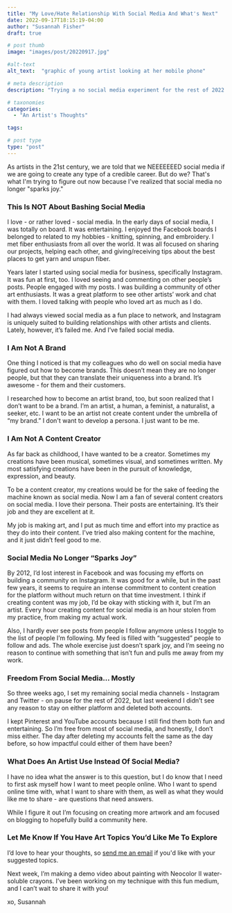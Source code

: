 ```yaml
---
title: "My Love/Hate Relationship With Social Media And What's Next"
date: 2022-09-17T18:15:19-04:00
author: "Susannah Fisher"
draft: true

# post thumb
image: "images/post/20220917.jpg"

#alt-text
alt_text:  "graphic of young artist looking at her mobile phone"

# meta description
description: "Trying a no social media experiment for the rest of 2022."

# taxonomies
categories:
  - "An Artist's Thoughts"

tags:

# post type
type: "post"
---
```


As artists in the 21st century, we are told that we NEEEEEEED social media if we are going to create any type of a credible career. But do we? That's what I'm trying to figure out now because I've realized that social media no longer "sparks joy."

<!--more-->

### This Is NOT About Bashing Social Media
I love - or rather loved - social media. In the early days of social media, I was totally on board. It was entertaining. I enjoyed the Facebook boards I belonged to related to my hobbies - knitting, spinning, and embroidery. I met fiber enthusiasts from all over the world. It was all focused on sharing our projects, helping each other, and giving/receiving tips about the best places to get yarn and unspun fiber.

Years later I started using social media for business, specifically Instagram. It was fun at first, too. I loved seeing and commenting on other people’s posts. People engaged with my posts. I was building a community of other art enthusiasts. It was a great platform to see other artists’ work and chat with them. I loved talking with people who loved art as much as I do.

I had always viewed social media as a fun place to network, and Instagram is uniquely suited to building relationships with other artists and clients. Lately, however, it’s failed me. And I’ve failed social media.

### I Am Not A Brand
One thing I noticed is that my colleagues who do well on social media have figured out how to become brands. This doesn’t mean they are no longer people, but that they can translate their uniqueness into a brand. It’s awesome - for them and their customers.

I researched how to become an artist brand, too, but soon realized that I don’t want to be a brand. I’m an artist, a human, a feminist, a naturalist, a seeker, etc. I want to be an artist not create content under the umbrella of “my brand.” I don't want to develop a persona. I just want to be me.

### I Am Not A Content Creator
As far back as childhood, I have wanted to be a creator. Sometimes my creations have been musical, sometimes visual, and sometimes written. My most satisfying creations have been in the pursuit of knowledge, expression, and beauty.

To be a content creator, my creations would be for the sake of feeding the machine known as social media. Now I am a fan of several content creators on social media. I love their persona. Their posts are entertaining. It’s their job and they are excellent at it.

My job is making art, and I put as much time and effort into my practice as they do into their content. I’ve tried also making content for the machine, and it just didn’t feel good to me.

### Social Media No Longer “Sparks Joy”
By 2012, I’d lost interest in Facebook and was focusing my efforts on building a community on Instagram. It was good for a while, but in the past few years, it seems to require an intense commitment to content creation for the platform without much return on that time investment. I think if creating content was my job, I’d be okay with sticking with it, but I’m an artist. Every hour creating content for social media is an hour stolen from my practice, from making my actual work. 

Also, I hardly ever see posts from people I follow anymore unless I toggle to the list of people I’m following.  My feed is filled with “suggested” people to follow and ads. The whole exercise just doesn’t spark joy, and I’m seeing no reason to continue with something that isn’t fun and pulls me away from my work.

### Freedom From Social Media… Mostly
So three weeks ago, I set my remaining social media channels - Instagram and Twitter - on pause for the rest of 2022, but last weekend I didn’t see any reason to stay on either platform and deleted both accounts.

I kept Pinterest and YouTube accounts because I still find them both fun and entertaining. So I’m free from most of social media, and honestly, I don’t miss either. The day after deleting my accounts felt the same as the day before, so how impactful could either of them have been?

### What Does An Artist Use Instead Of Social Media?
I have no idea what the answer is to this question, but I do know that I need to first ask myself how I want to meet people online. Who I want to spend online time with, what I want to share with them, as well as what they would like me to share - are questions that need answers.

While I figure it out I’m focusing on creating more artwork and am focused on blogging to hopefully build a community here.

### Let Me Know If You Have Art Topics You’d Like Me To Explore
I’d love to hear your thoughts, so [send me an email](mailto:info@susannahfisher.art) if you'd like with your suggested topics.

Next week, I’m making a demo video about painting with Neocolor II water-soluble crayons. I’ve been working on my technique with this fun medium, and I can’t wait to share it with you!

xo, Susannah

